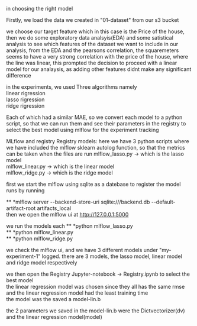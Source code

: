 
in choosing the right model

Firstly, we load the data we created in "01-dataset" from our s3 bucket

we choose our target feature which in this case is the Price of the house, 
then we do some exploratory data analsyis(EDA) and  some satistical analysis to see which features of the dataset we want to include in our analysis,  from the EDA and the pearsons correlation, the squaremeters seems to have a very strong correlation with the price of the house, where the line was linear, this prompted the decision to proceed with a linear model for our analaysis, as adding other features didnt make any significant difference

in the experiments, we used Three algorithms namely\
linear rigression\
lasso rigression\
ridge rigression

Each of  which had a similar MAE,  so we convert each model to a python script, so that we can run them and see their parameters in the registry to select the best model using mlflow for the experiment tracking 


MLflow and registry Registry models:
here we have 3 python scripts where we have included the mlflow sklearn autolog function, so that the metrics can be taken when the files are run 
mlflow_lasso.py -> which is the lasso model\
mlflow_linear.py -> which is the linear model\
mlflow_ridge.py -> which is the ridge model

first we start the mlflow using sqlite as a datebase to register the model runs 
by running

** *mlflow server --backend-store-uri sqlite:///backend.db --default-artifact-root artifacts_local\
then we open the mlflow ui at http://127.0.0.1:5000

we run the models each
** *python mlflow_lasso.py\
** *python mlflow_linear.py\
** *python mlflow_ridge.py

we check the mlflow ui, and we have 3 different models under "my-experiment-1" logged.  there are 3 models, the lasso model, linear model and ridge model respectively 

we then open the Registry Jupyter-notebook -> Registry.ipynb to select the best model\
the linear regression model was chosen since they all has the same rmse and the linear regression model had the least training time\
the model was the saved a model-lin.b

the 2 parameters we saved in the model-lin.b were the Dictvectorizer(dv) and the linear regression model(model)

